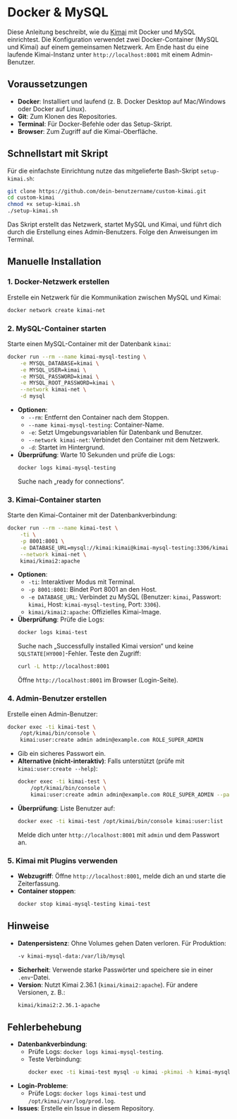 # Docker & MySQL
Diese Anleitung beschreibt, wie du [Kimai](https://github.com/kimai/kimai) mit Docker und MySQL einrichtest. Die Konfiguration verwendet zwei Docker-Container (MySQL und Kimai) auf einem gemeinsamen Netzwerk. Am Ende hast du eine laufende Kimai-Instanz unter `http://localhost:8001` mit einem Admin-Benutzer.

## Voraussetzungen
- **Docker**: Installiert und laufend (z. B. Docker Desktop auf Mac/Windows oder Docker auf Linux).
- **Git**: Zum Klonen des Repositories.
- **Terminal**: Für Docker-Befehle oder das Setup-Skript.
- **Browser**: Zum Zugriff auf die Kimai-Oberfläche.

## Schnellstart mit Skript
Für die einfachste Einrichtung nutze das mitgelieferte Bash-Skript `setup-kimai.sh`:

```bash
git clone https://github.com/dein-benutzername/custom-kimai.git
cd custom-kimai
chmod +x setup-kimai.sh
./setup-kimai.sh
```

Das Skript erstellt das Netzwerk, startet MySQL und Kimai, und führt dich durch die Erstellung eines Admin-Benutzers. Folge den Anweisungen im Terminal.

## Manuelle Installation

### 1. Docker-Netzwerk erstellen
Erstelle ein Netzwerk für die Kommunikation zwischen MySQL und Kimai:

```bash
docker network create kimai-net
```

### 2. MySQL-Container starten
Starte einen MySQL-Container mit der Datenbank `kimai`:

```bash
docker run --rm --name kimai-mysql-testing \
    -e MYSQL_DATABASE=kimai \
    -e MYSQL_USER=kimai \
    -e MYSQL_PASSWORD=kimai \
    -e MYSQL_ROOT_PASSWORD=kimai \
    --network kimai-net \
    -d mysql
```

- **Optionen**:
  - `--rm`: Entfernt den Container nach dem Stoppen.
  - `--name kimai-mysql-testing`: Container-Name.
  - `-e`: Setzt Umgebungsvariablen für Datenbank und Benutzer.
  - `--network kimai-net`: Verbindet den Container mit dem Netzwerk.
  - `-d`: Startet im Hintergrund.
- **Überprüfung**:
  Warte 10 Sekunden und prüfe die Logs:
  ```bash
  docker logs kimai-mysql-testing
  ```
  Suche nach „ready for connections“.

### 3. Kimai-Container starten
Starte den Kimai-Container mit der Datenbankverbindung:

```bash
docker run --rm --name kimai-test \
    -ti \
    -p 8001:8001 \
    -e DATABASE_URL=mysql://kimai:kimai@kimai-mysql-testing:3306/kimai \
    --network kimai-net \
    kimai/kimai2:apache
```

- **Optionen**:
  - `-ti`: Interaktiver Modus mit Terminal.
  - `-p 8001:8001`: Bindet Port 8001 an den Host.
  - `-e DATABASE_URL`: Verbindet zu MySQL (Benutzer: `kimai`, Passwort: `kimai`, Host: `kimai-mysql-testing`, Port: `3306`).
  - `kimai/kimai2:apache`: Offizielles Kimai-Image.
- **Überprüfung**:
  Prüfe die Logs:
  ```bash
  docker logs kimai-test
  ```
  Suche nach „Successfully installed Kimai version“ und keine `SQLSTATE[HY000]`-Fehler. Teste den Zugriff:
  ```bash
  curl -L http://localhost:8001
  ```
  Öffne `http://localhost:8001` im Browser (Login-Seite).

### 4. Admin-Benutzer erstellen
Erstelle einen Admin-Benutzer:

```bash
docker exec -ti kimai-test \
    /opt/kimai/bin/console \
    kimai:user:create admin admin@example.com ROLE_SUPER_ADMIN
```

- Gib ein sicheres Passwort ein.
- **Alternative (nicht-interaktiv)**:
  Falls unterstützt (prüfe mit `kimai:user:create --help`):
  ```bash
  docker exec -ti kimai-test \
      /opt/kimai/bin/console \
      kimai:user:create admin admin@example.com ROLE_SUPER_ADMIN --password=dein_sicheres_passwort
  ```
- **Überprüfung**:
  Liste Benutzer auf:
  ```bash
  docker exec -ti kimai-test /opt/kimai/bin/console kimai:user:list
  ```
  Melde dich unter `http://localhost:8001` mit `admin` und dem Passwort an.

### 5. Kimai mit Plugins verwenden
- **Webzugriff**: Öffne `http://localhost:8001`, melde dich an und starte die Zeiterfassung.
- **Container stoppen**:
  ```bash
  docker stop kimai-mysql-testing kimai-test
  ```



## Hinweise
- **Datenpersistenz**: Ohne Volumes gehen Daten verloren. Für Produktion:
  ```bash
  -v kimai-mysql-data:/var/lib/mysql
  ```
- **Sicherheit**: Verwende starke Passwörter und speichere sie in einer `.env`-Datei.
- **Version**: Nutzt Kimai 2.36.1 (`kimai/kimai2:apache`). Für andere Versionen, z. B.:
  ```bash
  kimai/kimai2:2.36.1-apache
  ```

## Fehlerbehebung
- **Datenbankverbindung**:
  - Prüfe Logs: `docker logs kimai-mysql-testing`.
  - Teste Verbindung:
    ```bash
    docker exec -ti kimai-test mysql -u kimai -pkimai -h kimai-mysql-testing -P 3306 -e "SELECT 1"
    ```
- **Login-Probleme**:
  - Prüfe Logs: `docker logs kimai-test` und `/opt/kimai/var/log/prod.log`.
- **Issues**: Erstelle ein Issue in diesem Repository.
